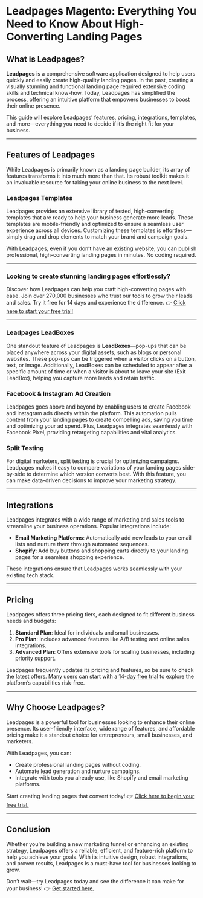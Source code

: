 # Leadpages Magento: Everything You Need to Know About High-Converting Landing Pages

## What is Leadpages?

**Leadpages** is a comprehensive software application designed to help users quickly and easily create high-quality landing pages. In the past, creating a visually stunning and functional landing page required extensive coding skills and technical know-how. Today, Leadpages has simplified the process, offering an intuitive platform that empowers businesses to boost their online presence.

This guide will explore Leadpages’ features, pricing, integrations, templates, and more—everything you need to decide if it’s the right fit for your business.

---

## Features of Leadpages

While Leadpages is primarily known as a landing page builder, its array of features transforms it into much more than that. Its robust toolkit makes it an invaluable resource for taking your online business to the next level.

### Leadpages Templates

Leadpages provides an extensive library of tested, high-converting templates that are ready to help your business generate more leads. These templates are mobile-friendly and optimized to ensure a seamless user experience across all devices. Customizing these templates is effortless—simply drag and drop elements to match your brand and campaign goals.

With Leadpages, even if you don’t have an existing website, you can publish professional, high-converting landing pages in minutes. No coding required.

---

### Looking to create stunning landing pages effortlessly?

Discover how Leadpages can help you craft high-converting pages with ease. Join over 270,000 businesses who trust our tools to grow their leads and sales. Try it free for 14 days and experience the difference. 👉 [Click here to start your free trial!](https://bit.ly/LEadPages)

---

### Leadpages LeadBoxes

One standout feature of Leadpages is **LeadBoxes**—pop-ups that can be placed anywhere across your digital assets, such as blogs or personal websites. These pop-ups can be triggered when a visitor clicks on a button, text, or image. Additionally, LeadBoxes can be scheduled to appear after a specific amount of time or when a visitor is about to leave your site (Exit LeadBox), helping you capture more leads and retain traffic.

### Facebook & Instagram Ad Creation

Leadpages goes above and beyond by enabling users to create Facebook and Instagram ads directly within the platform. This automation pulls content from your landing pages to create compelling ads, saving you time and optimizing your ad spend. Plus, Leadpages integrates seamlessly with Facebook Pixel, providing retargeting capabilities and vital analytics.

### Split Testing

For digital marketers, split testing is crucial for optimizing campaigns. Leadpages makes it easy to compare variations of your landing pages side-by-side to determine which version converts best. With this feature, you can make data-driven decisions to improve your marketing strategy.

---

## Integrations

Leadpages integrates with a wide range of marketing and sales tools to streamline your business operations. Popular integrations include:

- **Email Marketing Platforms**: Automatically add new leads to your email lists and nurture them through automated sequences.
- **Shopify**: Add buy buttons and shopping carts directly to your landing pages for a seamless shopping experience.

These integrations ensure that Leadpages works seamlessly with your existing tech stack.

---

## Pricing

Leadpages offers three pricing tiers, each designed to fit different business needs and budgets:

1. **Standard Plan**: Ideal for individuals and small businesses.
2. **Pro Plan**: Includes advanced features like A/B testing and online sales integrations.
3. **Advanced Plan**: Offers extensive tools for scaling businesses, including priority support.

Leadpages frequently updates its pricing and features, so be sure to check the latest offers. Many users can start with a [14-day free trial](https://bit.ly/LEadPages) to explore the platform’s capabilities risk-free.

---

## Why Choose Leadpages?

Leadpages is a powerful tool for businesses looking to enhance their online presence. Its user-friendly interface, wide range of features, and affordable pricing make it a standout choice for entrepreneurs, small businesses, and marketers.

With Leadpages, you can:
- Create professional landing pages without coding.
- Automate lead generation and nurture campaigns.
- Integrate with tools you already use, like Shopify and email marketing platforms.

Start creating landing pages that convert today! 👉 [Click here to begin your free trial.](https://bit.ly/LEadPages)

---

## Conclusion

Whether you're building a new marketing funnel or enhancing an existing strategy, Leadpages offers a reliable, efficient, and feature-rich platform to help you achieve your goals. With its intuitive design, robust integrations, and proven results, Leadpages is a must-have tool for businesses looking to grow.

Don’t wait—try Leadpages today and see the difference it can make for your business! 👉 [Get started here.](https://bit.ly/LEadPages)
